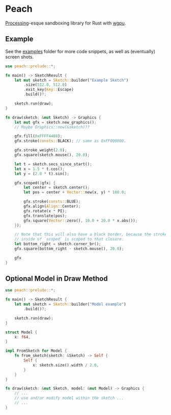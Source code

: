 # Peach

[Processing](https://processing.org)-esque sandboxing library for Rust with [wgpu](https://github.com/gfx-rs/wgpu-rs).

## Example

See the [examples](examples/) folder for more code snippets, as well as (eventually) screen shots.

```rust
use peach::prelude::*;

fn main() -> SketchResult {
    let mut sketch = Sketch::builder("Example Sketch")
        .size(512.0, 512.0)
        .exit_key(Key::Escape)
        .build()?;

    sketch.run(draw);
}

fn draw(sketch: &mut Sketch) -> Graphics {
    let mut gfx = sketch.new_graphics();
    // Maybe Graphics::new(&sketch)??

    gfx.fill(0xFFFF4488);
    gfx.stroke(consts::BLACK); // same as 0xFF000000.

    gfx.stroke_weight(2.0);
    gfx.square(sketch.mouse(), 20.0);

    let t = sketch.secs_since_start();
    let x = 1.5 * t.cos();
    let y = (2.0 * t).sin();

    gfx.scoped(|gfx| {
        let center = sketch.center();
        let pos = center + Vector::new(x, y) * 100.0;

        gfx.stroke(consts::BLUE);
        gfx.align(Align::Center);
        gfx.rotate(x * PI);
        gfx.translate(pos);
        gfx.square(Vector::zero(), 10.0 + 20.0 * x.abs());
    });

    // Note that this will also have a black border, because the stroke set
    // inside of `scoped` is scoped to that closure.
    let bottom_right = sketch.corner_br();
    gfx.square(bottom_right - sketch.mouse(), 20.0);

    gfx
}
```

## Optional Model in Draw Method

```rust
use peach::prelude::*;

fn main() -> SketchResult {
    let mut sketch = Sketch::builder("Model example")
        .build()?;

    sketch.run(draw);
}

struct Model {
    x: f64,
}

impl FromSketch for Model {
    fn from_sketch(sketch: &Sketch) -> Self {
        Self {
            x: sketch.size().width / 2.0,
        }
    }
}

fn draw(sketch: &mut Sketch, model: &mut Model) -> Graphics {
    // ...
    // use and/or modify model within the sketch ...
    // ...
}
```
